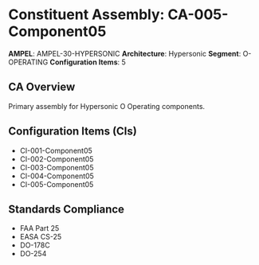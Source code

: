 # Constituent Assembly: CA-005-Component05

**AMPEL**: AMPEL-30-HYPERSONIC
**Architecture**: Hypersonic
**Segment**: O-OPERATING
**Configuration Items**: 5

## CA Overview
Primary assembly for Hypersonic O Operating components.

## Configuration Items (CIs)
- CI-001-Component05
- CI-002-Component05
- CI-003-Component05
- CI-004-Component05
- CI-005-Component05

## Standards Compliance
- FAA Part 25
- EASA CS-25
- DO-178C
- DO-254
